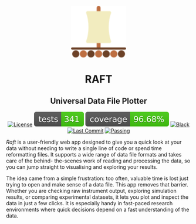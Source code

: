 <p align="center">
  <img src="https://github.com/Emmanuelpean/raft/blob/main/resources/medias/logo.svg" alt="Raft" width="150">
</p>

<h1 align="center">RAFT</h1>
<h2 align="center">Universal Data File Plotter</h2>

<div align="center">

  [![License](https://img.shields.io/badge/License-MIT-yellow.svg)](https://opensource.org/licenses/MIT)
  [![Tests Status](./reports/tests/tests-badge.svg?dummy=8484744)](https://github.com/Emmanuelpean/raft/actions?query=branch%3Atype-hints+event%3Apush)
  [![Coverage Status](./reports/coverage/coverage-badge.svg?dummy=8484744)](https://emmanuelpean.github.io/raft/reports/tests/report.html?sort=result)
  [![Black](https://img.shields.io/badge/code%20style-black-000000.svg)](https://github.com/psf/black)
  [![Last Commit](https://img.shields.io/github/last-commit/emmanuelpean/raft/type-hints)](https://github.com/emmanuelpean/raft/commits/type-hints)
  [![Passing](https://github.com/emmanuelpean/pears/actions/workflows/test.yml/badge.svg?event=push&branch=main)](https://github.com/emmanuelpean/raft/commits/type-hints)

</div>

*Raft* is a user-friendly web app designed to give you a quick look at your data without needing to write a single line 
of code or spend time reformatting files. It supports a wide range of data file formats and takes care of the behind-
the-scenes work of reading and processing the data, so you can jump straight to visualising and exploring your results.

The idea came from a simple frustration: too often, valuable time is lost just trying to open and make sense of a data 
file. This app removes that barrier. Whether you are checking raw instrument output, exploring simulation results, or 
comparing experimental datasets, it lets you plot and inspect the data in just a few clicks. It is especially handy in 
fast-paced research environments where quick decisions depend on a fast understanding of the data.
